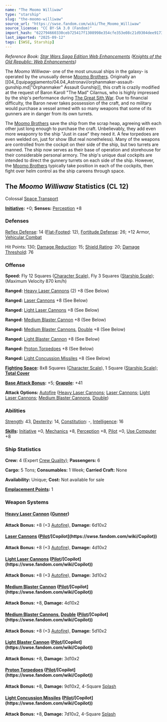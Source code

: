 ```yaml
---
name: "The Moomo Williwaw"
type: "starship"
slug: "the-moomo-williwaw"
source_url: "https://swse.fandom.com/wiki/The_Moomo_Williwaw"
source_license: "CC BY-SA 3.0 (Fandom)"
import_hash: "622794660330ceb725417f1308998e354cfe353e08c21d9304dee91732bd484d"
last_imported: "2025-09-12"
tags: [SWSE, Starship]
---
```

*Reference Book: [Star Wars Saga Edition Web Enhancements](https://swse.fandom.com/wiki/Star_Wars_Saga_Edition_Web_Enhancements) ([Knights of the Old Republic: Web Enhancements](https://swse.fandom.com/wiki/Knights_of_the_Old_Republic:_Web_Enhancements))*

The *Moomo Williwaw*- one of the most unusual ships in the galaxy- is operated by the unusually dense [Moomo Brothers](https://swse.fandom.com/wiki/Moomo_Brothers). Originally an [[04_Equipaggiamento/04.04_Astronavi/orphanmaker-assault-gunship.md|"Orphanmaker" Assault Gunship]], this craft is crazily modified at the request of Baron Karoll "The Mad" Cilarnus, who is highly impressed by the ship's performance during [The Great Sith War](https://swse.fandom.com/wiki/The_Great_Sith_War). Due to financial difficulty, the Baron never takes possession of the craft, and no military would purchase a vessel armed with so many weapons that some of its gunners are in danger from its own turrets.

The [Moomo Brothers](https://swse.fandom.com/wiki/Moomo_Brothers) save the ship from the scrap heap, agreeing with each other just long enough to purchase the craft. Unbelievably, they add even more weaponry to the ship "Just in case" they need it. A few torpedoes are even welded on, just for show (But real nonetheless). Many of the weapons are controlled from the cockpit on their side of the ship, but two turrets are manned. The ship now serves as their base of operation and storehouse for their considerable personal armory. The ship's unique dual cockpits are intended to direct the gunnery turrets on each side of the ship. However, the [Moomo Brothers](https://swse.fandom.com/wiki/Moomo_Brothers) typically take position in each of the cockpits, then fight over helm control as the ship careens through space.
## The *Moomo Williwaw* Statistics (CL 12)
Colossal [Space Transport](https://swse.fandom.com/wiki/Space_Transport)

**[Initiative](https://swse.fandom.com/wiki/Initiative):** +0; **Senses:** [Perception](https://swse.fandom.com/wiki/Perception) +8
### Defenses
[Reflex Defense](https://swse.fandom.com/wiki/Reflex_Defense_(Vehicles)): 14 ([Flat-Footed](https://swse.fandom.com/wiki/Flat-Footed): 12), [Fortitude Defense](https://swse.fandom.com/wiki/Fortitude_Defense_(Vehicles)): 26; +12 Armor, [Vehicular Combat](https://swse.fandom.com/wiki/Vehicular_Combat)

Hit Points: 130; [Damage Reduction](https://swse.fandom.com/wiki/Damage_Reduction): 15; [Shield Rating](https://swse.fandom.com/wiki/Shield_Rating): 20; [Damage Threshold](https://swse.fandom.com/wiki/Damage_Threshold_(Vehicles)): 76
### Offense
**Speed:** Fly 12 Squares ([Character Scale](https://swse.fandom.com/wiki/Character_Scale)), Fly 3 Squares ([Starship Scale](https://swse.fandom.com/wiki/Starship_Scale)); (Maximum Velocity 870 km/h)

**Ranged:** [Heavy Laser Cannons](https://swse.fandom.com/wiki/Heavy_Laser_Cannons) (2) +8 (See Below)

**Ranged:** [Laser Cannons](https://swse.fandom.com/wiki/Laser_Cannons) +8 (See Below)

**Ranged:** [Light Laser Cannons](https://swse.fandom.com/wiki/Light_Laser_Cannons) +8 (See Below)

**Ranged:** [Medium Blaster Cannon](https://swse.fandom.com/wiki/Medium_Blaster_Cannon) +8 (See Below)

**Ranged:** [Medium Blaster Cannons](https://swse.fandom.com/wiki/Medium_Blaster_Cannons), [Double](https://swse.fandom.com/wiki/Double) +8 (See Below)

**Ranged:** [Light Blaster Cannon](https://swse.fandom.com/wiki/Light_Blaster_Cannon) +8 (See Below)

**Ranged:** [Proton Torpedoes](https://swse.fandom.com/wiki/Proton_Torpedoes) +8 (See Below)

**Ranged:** [Light Concussion Missiles](https://swse.fandom.com/wiki/Light_Concussion_Missiles) +8 (See Below)

**[Fighting Space](https://swse.fandom.com/wiki/Fighting_Space):** 8x8 Squares ([Character Scale](https://swse.fandom.com/wiki/Character_Scale)), 1 Square ([Starship Scale](https://swse.fandom.com/wiki/Starship_Scale)); **[Total Cover](https://swse.fandom.com/wiki/Total_Cover)**

**[Base Attack Bonus](https://swse.fandom.com/wiki/Base_Attack_Bonus):** +5; **[Grapple](https://swse.fandom.com/wiki/Grapple):** +41

**Attack Options:** [Autofire](https://swse.fandom.com/wiki/Autofire_(Vehicle_Combat)) ([Heavy Laser Cannons](https://swse.fandom.com/wiki/Heavy_Laser_Cannons); [Laser Cannons](https://swse.fandom.com/wiki/Laser_Cannons); [Light Laser Cannons](https://swse.fandom.com/wiki/Light_Laser_Cannons); [Medium Blaster Cannons](https://swse.fandom.com/wiki/Medium_Blaster_Cannons), [Double](https://swse.fandom.com/wiki/Double))
### Abilities
[Strength](https://swse.fandom.com/wiki/Strength): 43, [Dexterity](https://swse.fandom.com/wiki/Dexterity): 14, [Constitution](https://swse.fandom.com/wiki/Constitution): -, [Intelligence](https://swse.fandom.com/wiki/Intelligence): 16

**[Skills](https://swse.fandom.com/wiki/Skills):** [Initiative](https://swse.fandom.com/wiki/Initiative) +0, [Mechanics](https://swse.fandom.com/wiki/Mechanics) +8, [Perception](https://swse.fandom.com/wiki/Perception) +8, [Pilot](https://swse.fandom.com/wiki/Pilot) +0, [Use Computer](https://swse.fandom.com/wiki/Use_Computer) +8
### Ship Statistics
**Crew:** 4 (Expert [Crew Quality](https://swse.fandom.com/wiki/Crew_Quality)); **Passengers:** 6

**Cargo:** 5 Tons; **Consumables:** 1 Week; **Carried Craft:** None

**Availability:** Unique; **Cost:** Not available for sale

**[Emplacement Points](https://swse.fandom.com/wiki/Emplacement_Points):** 1
### Weapon Systems
#### **[Heavy Laser Cannon](https://swse.fandom.com/wiki/Heavy_Laser_Cannons) ([Gunner](https://swse.fandom.com/wiki/Gunner))**
**Attack Bonus:** +8 (+3 [Autofire](https://swse.fandom.com/wiki/Autofire_(Vehicle_Combat))), **Damage:** 6d10x2
#### **[Laser Cannons](https://swse.fandom.com/wiki/Laser_Cannons) ([Pilot](https://swse.fandom.com/wiki/Pilot_(Vehicle_Combat))/[Copilot](https://swse.fandom.com/wiki/Copilot))**
**Attack Bonus:** +8 (+3 [Autofire](https://swse.fandom.com/wiki/Autofire_(Vehicle_Combat))), **Damage:** 4d10x2

#### **[Light Laser Cannons](https://swse.fandom.com/wiki/Light_Laser_Cannons) ([Pilot](https://swse.fandom.com/wiki/Pilot_(Vehicle_Combat))/[Copilot](https://swse.fandom.com/wiki/Copilot))**
**Attack Bonus:** +8 (+3 [Autofire](https://swse.fandom.com/wiki/Autofire_(Vehicle_Combat))), **Damage:** 3d10x2

#### **[Medium Blaster Cannon](https://swse.fandom.com/wiki/Medium_Blaster_Cannon) ([Pilot](https://swse.fandom.com/wiki/Pilot_(Vehicle_Combat))/[Copilot](https://swse.fandom.com/wiki/Copilot))**
**Attack Bonus:** +8, **Damage:** 4d10x2

#### **[Medium Blaster Cannons](https://swse.fandom.com/wiki/Medium_Blaster_Cannons), [Double](https://swse.fandom.com/wiki/Double) ([Pilot](https://swse.fandom.com/wiki/Pilot_(Vehicle_Combat))/[Copilot](https://swse.fandom.com/wiki/Copilot))**
**Attack Bonus:** +8 (+3 [Autofire](https://swse.fandom.com/wiki/Autofire)), **Damage:** 5d10x2

#### **[Light Blaster Cannon](https://swse.fandom.com/wiki/Light_Blaster_Cannon) ([Pilot](https://swse.fandom.com/wiki/Pilot_(Vehicle_Combat))/[Copilot](https://swse.fandom.com/wiki/Copilot))**
**Attack Bonus:** +8, **Damage:** 3d10x2

#### **[Proton Torpedoes](https://swse.fandom.com/wiki/Proton_Torpedoes) ([Pilot](https://swse.fandom.com/wiki/Pilot_(Vehicle_Combat))/[Copilot](https://swse.fandom.com/wiki/Copilot))**
**Attack Bonus:** +8, **Damage:** 9d10x2, 4-Square [Splash](https://swse.fandom.com/wiki/Splash)

#### **[Light Concussion Missiles](https://swse.fandom.com/wiki/Light_Concussion_Missiles) ([Pilot](https://swse.fandom.com/wiki/Pilot_(Vehicle_Combat))/[Copilot](https://swse.fandom.com/wiki/Copilot))**
**Attack Bonus:** +8, **Damage:** 7d10x2, 4-Square [Splash](https://swse.fandom.com/wiki/Splash)